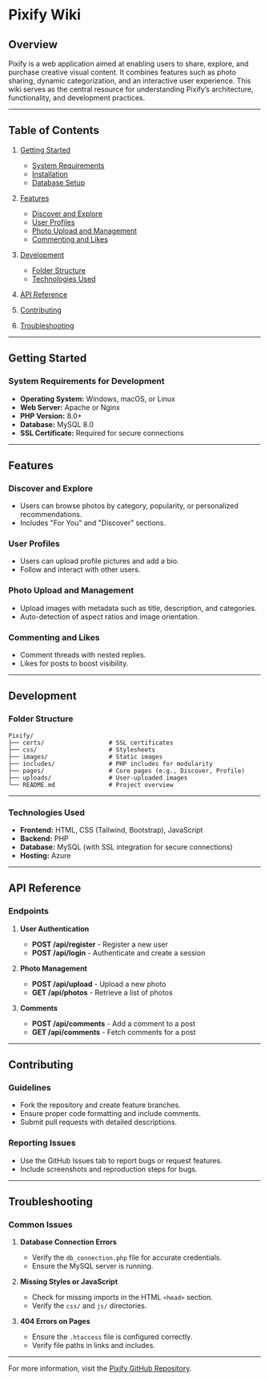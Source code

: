 

 # Pixify Wiki

## Overview
Pixify is a web application aimed at enabling users to share, explore, and purchase creative visual content. It combines features such as photo sharing, dynamic categorization, and an interactive user experience. This wiki serves as the central resource for understanding Pixify’s architecture, functionality, and development practices.

---

## Table of Contents

1. [Getting Started](#getting-started)
   - [System Requirements](#system-requirements)
   - [Installation](#installation)
   - [Database Setup](#database-setup)

2. [Features](#features)
   - [Discover and Explore](#discover-and-explore)
   - [User Profiles](#user-profiles)
   - [Photo Upload and Management](#photo-upload-and-management)
   - [Commenting and Likes](#commenting-and-likes)

3. [Development](#development)
   - [Folder Structure](#folder-structure)
   - [Technologies Used](#technologies-used)

4. [API Reference](#api-reference)

5. [Contributing](#contributing)

6. [Troubleshooting](#troubleshooting)

---

## Getting Started

### System Requirements for Development
- **Operating System:** Windows, macOS, or Linux
- **Web Server:** Apache or Nginx
- **PHP Version:** 8.0+
- **Database:** MySQL 8.0
- **SSL Certificate:** Required for secure connections

---

## Features

### Discover and Explore
- Users can browse photos by category, popularity, or personalized recommendations.
- Includes "For You" and "Discover" sections.

### User Profiles
- Users can upload profile pictures and add a bio.
- Follow and interact with other users.

### Photo Upload and Management
- Upload images with metadata such as title, description, and categories.
- Auto-detection of aspect ratios and image orientation.

### Commenting and Likes
- Comment threads with nested replies.
- Likes for posts to boost visibility.

---

## Development

### Folder Structure
   ```plaintext
   Pixify/
   ├── certs/                  # SSL certificates
   ├── css/                    # Stylesheets
   ├── images/                 # Static images
   ├── includes/               # PHP includes for modularity
   ├── pages/                  # Core pages (e.g., Discover, Profile)
   ├── uploads/                # User-uploaded images
   └── README.md               # Project overview
   ```
---

### Technologies Used
- **Frontend:** HTML, CSS (Tailwind, Bootstrap), JavaScript
- **Backend:** PHP
- **Database:** MySQL (with SSL integration for secure connections)
- **Hosting:** Azure

---

## API Reference

### Endpoints
1. **User Authentication**
   - **POST /api/register** - Register a new user
   - **POST /api/login** - Authenticate and create a session

2. **Photo Management**
   - **POST /api/upload** - Upload a new photo
   - **GET /api/photos** - Retrieve a list of photos

3. **Comments**
   - **POST /api/comments** - Add a comment to a post
   - **GET /api/comments** - Fetch comments for a post

---

## Contributing

### Guidelines
- Fork the repository and create feature branches.
- Ensure proper code formatting and include comments.
- Submit pull requests with detailed descriptions.

### Reporting Issues
- Use the GitHub Issues tab to report bugs or request features.
- Include screenshots and reproduction steps for bugs.

---

## Troubleshooting

### Common Issues
1. **Database Connection Errors**
   - Verify the `db_connection.php` file for accurate credentials.
   - Ensure the MySQL server is running.

2. **Missing Styles or JavaScript**
   - Check for missing imports in the HTML `<head>` section.
   - Verify the `css/` and `js/` directories.

3. **404 Errors on Pages**
   - Ensure the `.htaccess` file is configured correctly.
   - Verify file paths in links and includes.

---

For more information, visit the [Pixify GitHub Repository](https://github.com/your-username/pixify).


